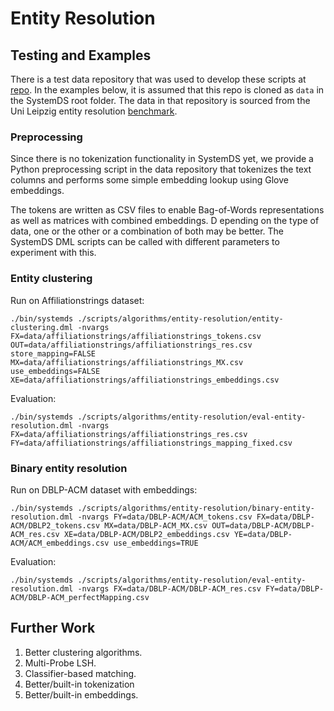# Entity Resolution

## Testing and Examples

There is a test data repository that was used to develop these scripts at [repo](https://github.com/skogler/systemds-amls-project-data).
In the examples below, it is assumed that this repo is cloned as `data` in the SystemDS root folder.
The data in that repository is sourced from the Uni Leipzig entity resolution [benchmark](https://dbs.uni-leipzig.de/research/projects/object_matching/benchmark_datasets_for_entity_resolution).

### Preprocessing

Since there is no tokenization functionality in SystemDS yet, we provide a Python preprocessing script in the data repository
that tokenizes the text columns and performs some simple embedding lookup using Glove embeddings.

The tokens are written as CSV files to enable Bag-of-Words representations as well as matrices with combined embeddings. D
epending on the type of data, one or the other or a combination of both may be better. The SystemDS DML scripts can be 
called with different parameters to experiment with this.

### Entity clustering

Run on Affiliationstrings dataset:
```
./bin/systemds ./scripts/algorithms/entity-resolution/entity-clustering.dml -nvargs FX=data/affiliationstrings/affiliationstrings_tokens.csv OUT=data/affiliationstrings/affiliationstrings_res.csv store_mapping=FALSE MX=data/affiliationstrings/affiliationstrings_MX.csv use_embeddings=FALSE XE=data/affiliationstrings/affiliationstrings_embeddings.csv
```
Evaluation:
```
./bin/systemds ./scripts/algorithms/entity-resolution/eval-entity-resolution.dml -nvargs FX=data/affiliationstrings/affiliationstrings_res.csv FY=data/affiliationstrings/affiliationstrings_mapping_fixed.csv
```

### Binary entity resolution

Run on DBLP-ACM dataset with embeddings:
```
./bin/systemds ./scripts/algorithms/entity-resolution/binary-entity-resolution.dml -nvargs FY=data/DBLP-ACM/ACM_tokens.csv FX=data/DBLP-ACM/DBLP2_tokens.csv MX=data/DBLP-ACM_MX.csv OUT=data/DBLP-ACM/DBLP-ACM_res.csv XE=data/DBLP-ACM/DBLP2_embeddings.csv YE=data/DBLP-ACM/ACM_embeddings.csv use_embeddings=TRUE
```
Evaluation:
```
./bin/systemds ./scripts/algorithms/entity-resolution/eval-entity-resolution.dml -nvargs FX=data/DBLP-ACM/DBLP-ACM_res.csv FY=data/DBLP-ACM/DBLP-ACM_perfectMapping.csv
```

## Further Work

1. Better clustering algorithms.
2. Multi-Probe LSH.
3. Classifier-based matching.
4. Better/built-in tokenization
5. Better/built-in embeddings.